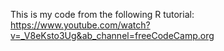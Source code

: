 This is my code from the following R tutorial: https://www.youtube.com/watch?v=_V8eKsto3Ug&ab_channel=freeCodeCamp.org